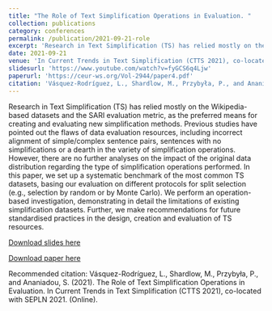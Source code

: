 ```yaml
---
title: "The Role of Text Simplification Operations in Evaluation. "
collection: publications
category: conferences
permalink: /publication/2021-09-21-role
excerpt: 'Research in Text Simplification (TS) has relied mostly on the Wikipedia-based datasets and the SARI evaluation metric, as the preferred means for creating and evaluating new simplification methods. Previous studies have pointed out the flaws of data evaluation resources, including incorrect alignment of simple/complex sentence pairs, sentences with no simplifications or a dearth in the variety of simplification operations. However, there are no further analyses on the impact of the original data distribution regarding the type of simplification operations performed. In this paper, we set up a systematic benchmark of the most common TS datasets, basing our evaluation on different protocols for split selection (e.g., selection by random or by Monte Carlo). We perform an operation-based investigation, demonstrating in detail the limitations of existing simplification datasets. Further, we make recommendations for future standardised practices in the design, creation and evaluation of TS resources.'
date: 2021-09-21
venue: 'In Current Trends in Text Simplification (CTTS 2021), co-located with SEPLN 2021. (Online).'
slidesurl: 'https://www.youtube.com/watch?v=fyGCS6q4Ljw'
paperurl: 'https://ceur-ws.org/Vol-2944/paper4.pdf'
citation: 'Vásquez-Rodríguez, L., Shardlow, M., Przybyła, P., and Ananiadou, S. (2021). The Role of Text Simplification Operations in Evaluation. In Current Trends in Text Simplification (CTTS 2021), co-located with SEPLN 2021. (Online).'
---
```

Research in Text Simplification (TS) has relied mostly on the Wikipedia-based datasets and the SARI evaluation metric, as the preferred means for creating and evaluating new simplification methods. Previous studies have pointed out the flaws of data evaluation resources, including incorrect alignment of simple/complex sentence pairs, sentences with no simplifications or a dearth in the variety of simplification operations. However, there are no further analyses on the impact of the original data distribution regarding the type of simplification operations performed. In this paper, we set up a systematic benchmark of the most common TS datasets, basing our evaluation on different protocols for split selection (e.g., selection by random or by Monte Carlo). We perform an operation-based investigation, demonstrating in detail the limitations of existing simplification datasets. Further, we make recommendations for future standardised practices in the design, creation and evaluation of TS resources.

[Download slides here](https://www.youtube.com/watch?v=fyGCS6q4Ljw)

[Download paper here](https://ceur-ws.org/Vol-2944/paper4.pdf)

Recommended citation: Vásquez-Rodríguez, L., Shardlow, M., Przybyła, P., and Ananiadou, S. (2021). The Role of Text Simplification Operations in Evaluation. In Current Trends in Text Simplification (CTTS 2021), co-located with SEPLN 2021. (Online).